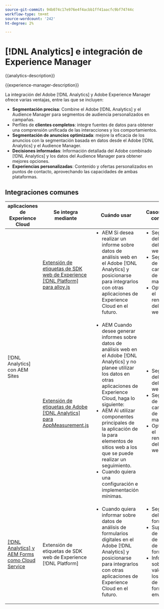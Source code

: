 ```yaml
---
source-git-commit: 94b074c17e976e4f4acbb1ff41aacfc9bf74744c
workflow-type: tm+mt
source-wordcount: '242'
ht-degree: 2%

---
```



# [!DNL Analytics] e integración de Experience Manager

{{analytics-description}}

{{experience-manager-description}}

La integración del Adobe [!DNL Analytics] y Adobe Experience Manager ofrece varias ventajas, entre las que se incluyen:

+ **Segmentación precisa**: Combine el Adobe [!DNL Analytics] y el Audience Manager para segmentos de audiencia personalizados en campañas.
+ Perfiles de **clientes completos**: integre fuentes de datos para obtener una comprensión unificada de las interacciones y los comportamientos.
+ **Segmentación de anuncios optimizada**: mejore la eficacia de los anuncios con la segmentación basada en datos desde el Adobe [!DNL Analytics] y el Audience Manager.
+ **Decisiones informadas**: Información detallada del Adobe combinado [!DNL Analytics] y los datos del Audience Manager para obtener mejores opciones.
+ **Experiencias personalizadas**: Contenido y ofertas personalizados en puntos de contacto, aprovechando las capacidades de ambas plataformas.

## Integraciones comunes

<table>
    <thead>
        <tr>
            <th>aplicaciones de Experience Cloud</th>
            <th>Se integra mediante</th>
            <th>Cuándo usar</th>
            <th>Casos de uso comunes</th>
        </tr>
    </thead>
    <tbody>
        <tr>
            <td rowspan="2">[!DNL Analytics] con AEM Sites</a></td>
            <td><a href="https://experienceleague.adobe.com/docs/experience-manager-learn/sites/integrations/experience-platform/analytics-using-web-sdk.html?lang=es" target="_blank" rel="noreferrer">Extensión de etiquetas de SDK web de Experience [!DNL Platform] para alloy.js</a></td>
            <td>
                <ul style="margin-top: 0;">
                    <li>AEM Si desea realizar un informe sobre datos de análisis web en el Adobe [!DNL Analytics] y posicionarse para integrarlos con otras aplicaciones de Experience Cloud en el futuro.</li>
                </ul>
            </td>
            <td>
                <ul style="margin-top: 0;">
                  <li>Seguimiento del tráfico del sitio web.</li>
                  <li>Seguimiento de campañas de marketing.</li>
                  <li>Optimizando el rendimiento del sitio web.</li>
                </ul>
            </td>
        </tr>
        <tr>
            <td><a href="https://experienceleague.adobe.com/docs/experience-manager-learn/sites/integrations/analytics/collect-data-analytics.html?lang=es" target="_blank" rel="noreferrer">Extensión de etiquetas de Adobe [!DNL Analytics] para AppMeasurement.js</a></td>
            <td>
                <ul style="margin-top: 0;">
                    <li>AEM Cuando desee generar informes sobre datos de análisis web en el Adobe [!DNL Analytics] y no planee utilizar los datos en otras aplicaciones de Experience Cloud, haga lo siguiente:</li>
                    <li>AEM Al utilizar componentes principales de la aplicación de la para elementos de sitios web a los que se puede realizar un seguimiento.</li>
                    <li>Cuando quiera una configuración e implementación mínimas.</li>
                </ul>
            </td>
            <td>
                <ul style="margin-top: 0;">
                  <li>Seguimiento del tráfico del sitio web.</li>
                  <li>Seguimiento de campañas de marketing.</li>
                  <li>Optimizando el rendimiento del sitio web.</li>
                </ul>
            </td>
        </tr>
        <tr>
            <td><a href="https://experienceleague.adobe.com/docs/experience-manager-learn/cloud-service/forms/forms-and-analytics/introduction.html?lang=es" target="_blank" rel="noreferrer">[!DNL Analytics] y AEM Forms como Cloud Service</a></td>
            <td>Extensión de etiquetas de SDK web de Experience [!DNL Platform]</td>
            <td>
              <ul style="margin-top: 0;">
                <li>Cuando quiera informar sobre datos de análisis de formularios digitales en el Adobe [!DNL Analytics] y posicionarse para integrarlos con otras aplicaciones de Experience Cloud en el futuro.</li>
              </ul>
            </td>
            <td>
                <ul style="margin-top: 0;">
                  <li>Seguimiento del envío de formularios.</li>
                  <li>Supervisión de errores de campo de formulario.</li>
                  <li>Informar sobre los valores de los campos de formulario enviados.</li>
                </ul>
            </td>
        </tr>
    </tbody>          
</table>
